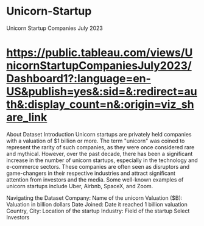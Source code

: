 # Unicorn-Startup
Unicorn Startup Companies July 2023
# https://public.tableau.com/views/UnicornStartupCompaniesJuly2023/Dashboard1?:language=en-US&publish=yes&:sid=&:redirect=auth&:display_count=n&:origin=viz_share_link

About Dataset
Introduction
Unicorn startups are privately held companies with a valuation of $1 billion or more. The term "unicorn" was coined to represent the rarity of such companies, as they were once considered rare and mythical. However, over the past decade, there has been a significant increase in the number of unicorn startups, especially in the technology and e-commerce sectors. These companies are often seen as disruptors and game-changers in their respective industries and attract significant attention from investors and the media. Some well-known examples of unicorn startups include Uber, Airbnb, SpaceX, and Zoom.

Navigating the Dataset
Company: Name of the unicorn
Valuation ($B): Valuation in billion dollars
Date Joined: Date it reached 1 billion valuation
Country, City: Location of the startup
Industry: Field of the startup
Select Investors
